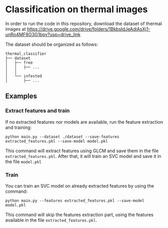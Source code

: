 # Classification on thermal images

In order to run the code in this repository, download the dataset of thermal images at https://drive.google.com/drive/folders/1BkbsIdJeAdiAsXj1-unRo4MF8O3G1bpv?usp=drive_link

The dataset should be organized as follows:
```
thermal_classifier
├── dataset
│   ├── free
│   │   ├── ...
│   │
│   └── infested
│       ├── ...
```

## Examples

### Extract features and train
If no extracted features nor models are available, run the feature extraction and training:
```
python main.py --dataset ./dataset --save-features extracted_features.pkl --save-model model.pkl
```
This command will extract features using GLCM and save them in the file `extracted_features.pkl`. After that, it will train an SVC model and save it in the file `model.pkl`

### Train
You can train an SVC model on already extracted features by using the command:
```
python main.py --features extracted_features.pkl --save-model model.pkl
```
This command will skip the features extraction part, using the features available in the file `extracted_features.pkl`.
